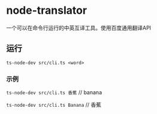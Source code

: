 # node-translator
一个可以在命令行运行的中英互译工具。使用百度通用翻译API
## 运行
`ts-node-dev src/cli.ts <word>`

### 示例
`ts-node-dev src/cli.ts 香蕉`  // banana

`ts-node-dev src/cli.ts Banana`  // 香蕉
